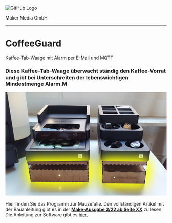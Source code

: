 ![GitHub Logo](http://www.heise.de/make/icons/make_logo.png)

Maker Media GmbH
*** 

# CoffeeGuard
Kaffee-Tab-Waage mit Alarm per E-Mail und MQTT

### Diese Kaffee-Tab-Waage überwacht ständig den Kaffee-Vorrat und gibt bei Unterschreiten der lebenswichtigen Mindestmenge Alarm.M

![Picture](https://github.com/MakeMagazinDE/CoffeeGuard/blob/main/Aufmacher.jpg)

Hier finden Sie das Programm zur Mausefalle. 
Den vollständigen Artikel mit der Bauanleitung gibt es in der **[Make-Ausgabe 3/22 ab Seite XX](https://www.heise.de/select/make/2021/1/2020408465876482831)** zu lesen.
Die Anleitung zur Software gibt es [hier.](https://heise.de/-7101685) 
